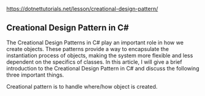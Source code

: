 https://dotnettutorials.net/lesson/creational-design-pattern/
## Creational Design Pattern in C#
The Creational Design Patterns in C# play an important role in how we create objects. These patterns provide a way to encapsulate the instantiation process of objects, making the system more flexible and less dependent on the specifics of classes. In this article, I will give a brief introduction to the Creational Design Pattern in C# and discuss the following three important things.

Creational pattern is to handle where/how object is created.